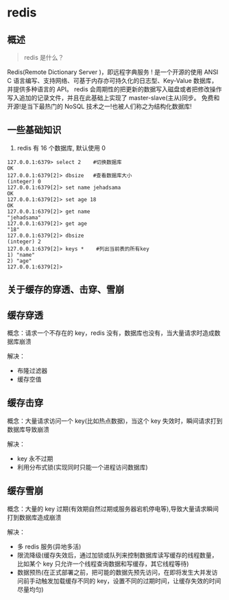 # redis

## 概述

> redis 是什么？

Redis(Remote Dictionary Server )，即远程字典服务 !
是一个开源的使用 ANSI C 语言编写、支持网络、可基于内存亦可持久化的日志型、Key-Value 数据库， 并提供多种语言的 API。
redis 会周期性的把更新的数据写入磁盘或者把修改操作写入追加的记录文件，并且在此基础上实现了 master-slave(主从)同步。
免费和开源!是当下最热门的 NoSQL 技术之一!也被人们称之为结构化数据库!

## 一些基础知识

1. redis 有 16 个数据库, 默认使用 0

```redis
127.0.0.1:6379> select 2    #切换数据库
OK
127.0.0.1:6379[2]> dbsize   #查看数据库大小
(integer) 0
127.0.0.1:6379[2]> set name jehadsama
OK
127.0.0.1:6379[2]> set age 18
OK
127.0.0.1:6379[2]> get name
"jehadsama"
127.0.0.1:6379[2]> get age
"18"
127.0.0.1:6379[2]> dbsize
(integer) 2
127.0.0.1:6379[2]> keys *    #列出当前表的所有key
1) "name"
2) "age"
127.0.0.1:6379[2]>

```

## 关于缓存的穿透、击穿、雪崩

## 缓存穿透

概念：请求一个不存在的 key，redis 没有，数据库也没有，当大量请求时造成数据库崩溃

解决：

- 布隆过滤器
- 缓存空值

## 缓存击穿

概念：大量请求访问一个 key(比如热点数据)，当这个 key 失效时，瞬间请求打到数据库导致崩溃

解决：

- key 永不过期
- 利用分布式锁(实现同时只能一个进程访问数据库)

## 缓存雪崩

概念：大量的 key 过期(有效期自然过期或服务器宕机停电等),导致大量请求瞬间打到数据库造成崩溃

解决：

- 多 redis 服务(异地多活)
- 限流降级(缓存失效后，通过加锁或队列来控制数据库读写缓存的线程数量，比如某个 key 只允许一个线程查询数据和写缓存，其它线程等待)
- 数据预热(在正式部署之前，把可能的数据先预先访问，在即将发生大并发访问前手动触发加载缓存不同的 key，设置不同的过期时间，让缓存失效的时间尽量均匀)
